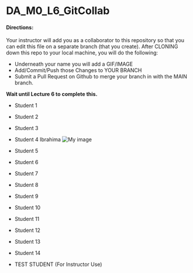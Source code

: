 # DA_M0_L6_GitCollab

#### Directions:  

Your instructor will add you as a collaborator to this repository so that you can edit this file on a separate branch (that you create).  After CLONING down this repo to your local machine, you will do the following:

- Underneath your name you will add a GIF/IMAGE
- Add/Commit/Push those Changes to YOUR BRANCH
- Submit a Pull Request on Github to merge your branch in with the MAIN branch.

<b>Wait until Lecture 6 to complete this.</b> 

- Student 1

- Student 2

- Student 3

- Student 4
Ibrahima
![My image](https://encrypted-tbn0.gstatic.com/images?q=tbn:ANd9GcSPDoHbd6uegEgxmGY4ET1UhcH-78MA8uIOxRLtSgJ5VK50uoD3ziaEyyGQACfzH1IvMvk&usqp=CAU)

- Student 5

- Student 6

- Student 7

- Student 8

- Student 9

- Student 10

- Student 11

- Student 12

- Student 13

- Student 14

- TEST STUDENT (For Instructor Use) 

